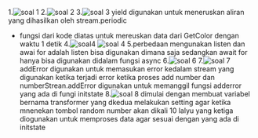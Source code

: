  1.![soal 1](image.png)
 2.![soal 2](image-1.png)
 3.![soal 3](image-2.png)
 yield digunakan untuk meneruskan aliran yang dihasilkan oleh stream.periodic
 - fungsi dari kode diatas untuk mereuskan data dari GetColor dengan waktu 1 detik
 4.![soal4](image-3.png)
 ![soal 4](image-4.png)
 5.perbedaan mengunakan listen dan awai for adalah listen bisa digunakan dimana saja sedangkan await for hanya bisa digunakan didalam fungsi async
 6.![soal 6](image-5.png)
 7.![soal 7](image-6.png)
 addError digunakan untuk memasukan error kedalam stream yang digunakan ketika terjadi error ketika proses add number
 dan numberStrean.addError digunakan untuk memanggil fungsi adderror yang ada di fungi  initstate
 8.![soal 8](image-7.png)
 dimulai dengan membuat  variabel bernama transformer
 yang dkedua melakukan setting agar ketika mnenekan tombol random number akan dikali 10 
 lalyu yang ketiga diogunakan untuk memproses data agar sesuai dengan yang ada di initstate